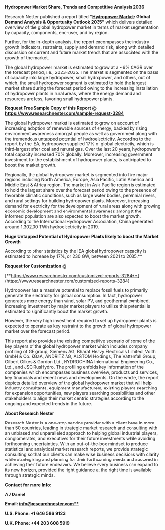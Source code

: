 ﻿**Hydropower Market Share, Trends and Competitive Analysis 2036**

<a name="_hlk69903280"></a>Research Nester published a report titled **“[Hydropower Market](https://www.researchnester.com/reports/hydropower-market/3284): Global Demand Analysis & Opportunity Outlook 2035”** which delivers detailed overview of the global hydropower market in terms of market segmentation by capacity, components, end-user, and by region.

Further, for the in-depth analysis, the report encompasses the industry growth indicators, restraints, supply and demand risk, along with detailed discussion on current and future market trends that are associated with the growth of the market.

The global hydropower market is estimated to grow at a ~6% CAGR over the forecast period, i.e., 2023–2035. The market is segmented on the basis of capacity into large hydropower, small hydropower, and others, out of which, the small hydropower segment is estimated to hold the largest market share during the forecast period owing to the increasing installation of hydropower plants in rural areas, where the energy demand and resources are less, favoring small hydropower plants. 

<a name="_hlk168911023"></a><a name="_hlk168911453"></a>**Request Free Sample Copy of this Report @ <https://www.researchnester.com/sample-request-3284>** 

The global hydropower market is estimated to grow on account of increasing adoption of renewable sources of energy, backed by rising environment awareness amongst people as well as government along with the tremendous untapped potential of hydroelectricity. According to the report by the IEA, hydropower supplied 17% of global electricity, which is third‑largest after coal and natural gas. Over the last 20 years, hydropower’s total capacity increased 70% globally. Moreover, increasing government investment for the establishment of hydropower plants, is anticipated to boost the market growth.

Regionally, the global hydropower market is segmented into five major regions including North America, Europe, Asia Pacific, Latin America and Middle East & Africa region. The market in Asia Pacific region is estimated to hold the largest share over the forecast period owing to the presence of favorable climatic conditions, such as large water bodies, perennial rivers, and rural settings for building hydropower plants. Moreover, increasing demand for electricity for the development of rural areas along with growing economic development and environmental awareness amongst the informed population are also expected to boost the market growth. According to the International Hydropower Association, China generated around 1,302.00 TWh hydroelectricity in 2019. 

**Huge Untapped Potential of Hydropower Plants likely to boost the Market Growth**

According to other statistics by the IEA global hydropower capacity is estimated to increase by 17%, or 230 GW, between 2021 to 2035.** 

**Request for Customization @**

[**https://www.researchnester.com/customized-reports-3284**](https://www.researchnester.com/customized-reports-3284)

Hydropower has a massive potential to replace fossil fuels to primarily generate the electricity for global consumption. In fact, hydropower generates more energy than wind, solar PV, and geothermal combined. Increasing investment by major market players to utilize this potential is estimated to significantly boost the market growth.

However, the very high investment required to set up hydropower plants is expected to operate as key restraint to the growth of global hydropower market over the forecast period.

This report also provides the existing competitive scenario of some of the key players of the global hydropower market which includes company profiling of GE group, Siemens AG, Bharat Heavy Electricals Limited, Voith GmbH & Co. KGaA, ANDRITZ AG, ALSTOM Holdings, The Vattenfall Group, Gilbert Gilkes & Gordon Ltd., HYDROCHINA International Engineering Co., Ltd., and JSC RusHydro. The profiling enfolds key information of the companies which encompasses business overview, products and services, key financials and recent news and developments. On the whole, the report depicts detailed overview of the global hydropower market that will help industry consultants, equipment manufacturers, existing players searching for expansion opportunities, new players searching possibilities and other stakeholders to align their market centric strategies according to the ongoing and expected trends in the future.      

<a name="_hlk168910495"></a>**About Research Nester**

Research Nester is a one-stop service provider with a client base in more than 50 countries, leading in strategic market research and consulting with an unbiased and unparalleled approach to helping global industrial players, conglomerates, and executives for their future investments while avoiding forthcoming uncertainties. With an out-of-the-box mindset to produce statistical and analytical market research reports, we provide strategic consulting so that our clients can make wise business decisions with clarity while strategizing and planning for their forthcoming needs and succeed in achieving their future endeavors. We believe every business can expand to its new horizon, provided the right guidance at the right time is available through strategic minds.

**Contact for more Info:**

**AJ Daniel**

**Email: [info@researchnester.com**](mailto:info@researchnester.com)**

**U.S. Phone: +1 646 586 9123** 

**U.K. Phone: +44 203 608 5919** 
